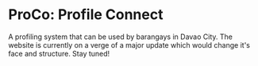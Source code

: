 # ProCo: Profile Connect

A profiling system that can be used by barangays in Davao City. The website is currently on a verge of a major update which would change it's face and structure. 
Stay tuned!